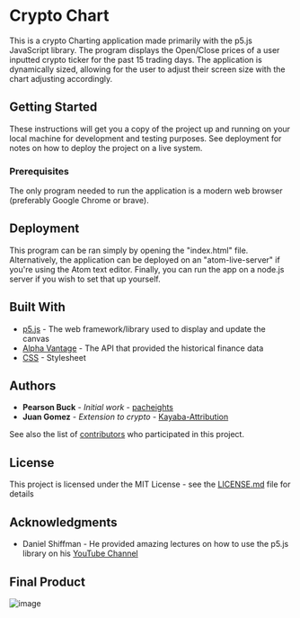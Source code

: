 # Crypto Chart

This is a crypto Charting application made primarily with the p5.js JavaScript library. The program displays
the Open/Close prices of a user inputted crypto ticker for the past 15 trading days. The application is
dynamically sized, allowing for the user to adjust their screen size with the chart adjusting accordingly.

## Getting Started

These instructions will get you a copy of the project up and running on your local machine for development and testing purposes. See deployment for notes on how to deploy the project on a live system.

### Prerequisites

The only program needed to run the application is a modern web browser (preferably Google Chrome or brave).

## Deployment

This program can be ran simply by opening the "index.html" file. Alternatively, the application can be deployed on an "atom-live-server" if you're using the Atom text editor. Finally, you can run the app on a node.js server if you wish to set that up yourself.

## Built With

* [p5.js](https://p5js.org/) - The web framework/library used to display and update the canvas
* [Alpha Vantage](https://www.alphavantage.co/) - The API that provided the historical finance data
* [CSS](https://developer.mozilla.org/en-US/docs/Web/CSS) - Stylesheet

## Authors

* **Pearson Buck** - *Initial work* - [pacheights](https://github.com/pacheights)
* **Juan Gomez** - *Extension to crypto* - [Kayaba-Attribution](https://github.com/Kayaba-Attribution)

See also the list of [contributors](https://github.com/your/project/contributors) who participated in this project.

## License

This project is licensed under the MIT License - see the [LICENSE.md](LICENSE.md) file for details

## Acknowledgments

* Daniel Shiffman - He provided amazing lectures on how to use the p5.js library on his [YouTube Channel](https://youtube.com/shiffman)

## Final Product
![image](https://user-images.githubusercontent.com/63566185/129464123-1be26f7e-e783-40f2-b16e-c5494bd053c0.png)

